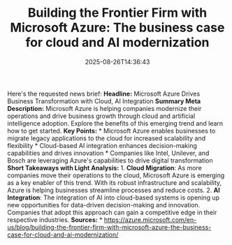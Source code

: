 ﻿---
title: "Building the Frontier Firm with Microsoft Azure: The business case for cloud and AI modernization"
date: "2025-08-26T14:36:43"
category: "Markets"
summary: ""
slug: "building the frontier firm with microsoft azure the business"
source_urls:
  - "https://azure.microsoft.com/en-us/blog/building-the-frontier-firm-with-microsoft-azure-the-business-case-for-cloud-and-ai-modernization/"
seo:
  title: "Building the Frontier Firm with Microsoft Azure: The business case for cloud and AI modernization | Hash n Hedge"
  description: ""
  keywords: ["news", "markets", "brief"]
---
Here's the requested news brief:  **Headline:** Microsoft Azure Drives Business Transformation with Cloud, AI Integration  **Summary Meta Description:** Microsoft Azure is helping companies modernize their operations and drive business growth through cloud and artificial intelligence adoption. Explore the benefits of this emerging trend and learn how to get started.  **Key Points:**  * Microsoft Azure enables businesses to migrate legacy applications to the cloud for increased scalability and flexibility * Cloud-based AI integration enhances decision-making capabilities and drives innovation * Companies like Intel, Unilever, and Bosch are leveraging Azure's capabilities to drive digital transformation  **Short Takeaways with Light Analysis:**  1. **Cloud Migration**: As more companies move their operations to the cloud, Microsoft Azure is emerging as a key enabler of this trend. With its robust infrastructure and scalability, Azure is helping businesses streamline processes and reduce costs. 2. **AI Integration**: The integration of AI into cloud-based systems is opening up new opportunities for data-driven decision-making and innovation. Companies that adopt this approach can gain a competitive edge in their respective industries.  **Sources:** * https://azure.microsoft.com/en-us/blog/building-the-frontier-firm-with-microsoft-azure-the-business-case-for-cloud-and-ai-modernization/ 
